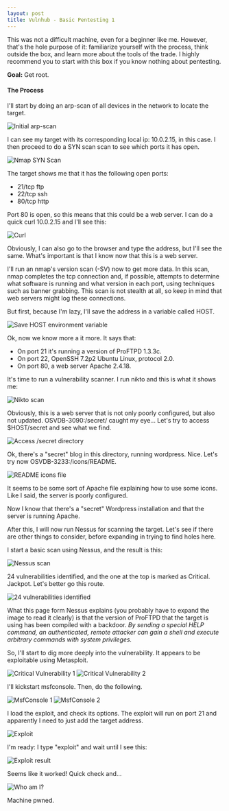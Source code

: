 ```yaml
---
layout: post
title: Vulnhub - Basic Pentesting 1
---
```


This was not a difficult machine, even for a beginner like me. However, that's the hole purpose of it: familiarize yourself with the process, think outside the box, and learn more about the tools of the trade. I highly recommend you to start with this box if you know nothing about pentesting.

**Goal:** Get root.

#### The Process

I'll start by doing an arp-scan of all devices in the network to locate the target.

![Initial arp-scan]({{site.baseurl}}/assets/basic-pentesting/1.png)

I can see my target with its corresponding local ip: 10.0.2.15, in this case. I then proceed to do a SYN scan scan to see which ports it has open.

![Nmap SYN Scan]({{site.baseurl}}/assets/basic-pentesting/2.png)

The target shows me that it has the following open ports:

- 21/tcp ftp
- 22/tcp ssh
- 80/tcp http

Port 80 is open, so this means that this could be a web server. I can do a quick curl 10.0.2.15 and I'll see this:

![Curl]({{site.baseurl}}/assets/basic-pentesting/3.png)

Obviously, I can also go to the browser and type the address, but I'll see the same. What's important is that I know now that this is a web server.

I'll run an nmap's version scan (-SV) now to get more data. In this scan, nmap completes the tcp connection and, if possible, attempts to determine what software is running and what version in each port, using techniques such as banner grabbing. This scan is not stealth at all, so keep in mind that web servers might log these connections.

But first, because I'm lazy, I'll save the address in a variable called HOST.

![Save HOST environment variable]({{site.baseurl}}/assets/basic-pentesting/4.png)

Ok, now we know more a it more. It says that:

- On port 21 it's running a version of ProFTPD 1.3.3c.
- On port 22, OpenSSH 7.2p2 Ubuntu Linux, protocol 2.0.
- On port 80, a web server Apache 2.4.18.

It's time to run a vulnerability scanner. I run nikto and this is what it shows me:

![Nikto scan]({{site.baseurl}}/assets/basic-pentesting/5.png)

Obviously, this is a web server that is not only poorly configured, but also not updated. OSVDB-3090:/secret/ caught my eye... Let's try to access $HOST/secret and see what we find.

![Access /secret directory]({{site.baseurl}}/assets/basic-pentesting/6.png)

Ok, there's a "secret" blog in this directory, running wordpress. Nice. Let's try now OSVDB-3233:/icons/README.

![README icons file]({{site.baseurl}}/assets/basic-pentesting/7.png)

It seems to be some sort of Apache file explaining how to use some icons. Like I said, the server is poorly configured.

Now I know that there's a "secret" Wordpress installation and that the server is running Apache. 

After this, I will now run Nessus for scanning the target. Let's see if there are other things to consider, before expanding in trying to find holes here. 

I start a basic scan using Nessus, and the result is this:

![Nessus scan]({{site.baseurl}}/assets/basic-pentesting/9.png)

24 vulnerabilities identified, and the one at the top is marked as Critical. Jackpot. Let's better go this route.

![24 vulnerabilities identified]({{site.baseurl}}/assets/basic-pentesting/10.png)

What this page form Nessus explains (you probably have to expand the image to read it clearly) is that the version of ProFTPD that the target is using has been compiled with a backdoor. *By sending a special HELP command, an authenticated, remote attacker can gain a shell and execute arbitrary commands with system privileges.*

So, I'll start to dig more deeply into the vulnerability. It appears to be exploitable using Metasploit.

![Critical Vulnerability 1]({{site.baseurl}}/assets/basic-pentesting/11.png)
![Critical Vulnerability 2]({{site.baseurl}}/assets/basic-pentesting/12.png)

I'll kickstart msfconsole. Then, do the following. 

![MsfConsole 1]({{site.baseurl}}/assets/basic-pentesting/13.png)
![MsfConsole 2]({{site.baseurl}}/assets/basic-pentesting/14.png)

I load the exploit, and check its options. The exploit will run on port 21 and apparently I need to just add the target address.

![Exploit]({{site.baseurl}}/assets/basic-pentesting/15.png)

I'm ready: I type "exploit" and wait until I see this: 

![Exploit result]({{site.baseurl}}/assets/basic-pentesting/16.png)

Seems like it worked! Quick check and...

![Who am I?]({{site.baseurl}}/assets/basic-pentesting/17.png)

Machine pwned.
